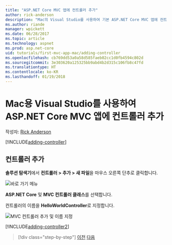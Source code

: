 ```yaml
---
title: "ASP.NET Core MVC 앱에 컨트롤러 추가"
author: rick-anderson
description: "Mac의 Visual Studio를 사용하여 기본 ASP.NET Core MVC 앱에 컨트롤러를 추가하는 방법"
ms.author: riande
manager: wpickett
ms.date: 06/28/2017
ms.topic: article
ms.technology: aspnet
ms.prod: asp.net-core
uid: tutorials/first-mvc-app-mac/adding-controller
ms.openlocfilehash: cb769dd53a0a58d585faeb02cc1d0fb4594c802d
ms.sourcegitcommit: 3e303620a125325bb9abd4b2d315c106fb8c47fd
ms.translationtype: HT
ms.contentlocale: ko-KR
ms.lasthandoff: 01/19/2018
---
```

# <a name="adding-a-controller-to-an-aspnet-core-mvc-app-with-visual-studio-for-mac"></a>Mac용 Visual Studio를 사용하여 ASP.NET Core MVC 앱에 컨트롤러 추가

작성자: [Rick Anderson](https://twitter.com/RickAndMSFT)

[!INCLUDE[adding-controller](../../includes/mvc-intro/adding-controller1.md)]

## <a name="add-a-controller"></a>컨트롤러 추가 

**솔루션 탐색기**에서 **컨트롤러 > 추가 > 새 파일**을 마우스 오른쪽 단추로 클릭합니다.

![바로 가기 메뉴](adding-controller/_static/add_controller.png)

**ASP.NET Core** 및 **MVC 컨트롤러 클래스**를 선택합니다.

컨트롤러의 이름을 **HelloWorldController**로 지정합니다.

![MVC 컨트롤러 추가 및 이름 지정](adding-controller/_static/ac.png)

[!INCLUDE[adding-controller2](../../includes/mvc-intro/adding-controller2.md)]

>[!div class="step-by-step"]
[이전](../first-mvc-app/start-mvc.md)
[다음](adding-view.md)
